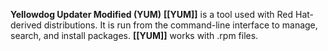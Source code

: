 **Yellowdog Updater Modified (YUM)**
**[[YUM]]** is a tool used with Red Hat-derived distributions. It is run from the command-line interface to manage, search, and install packages. **[[YUM]]** works with .rpm files.